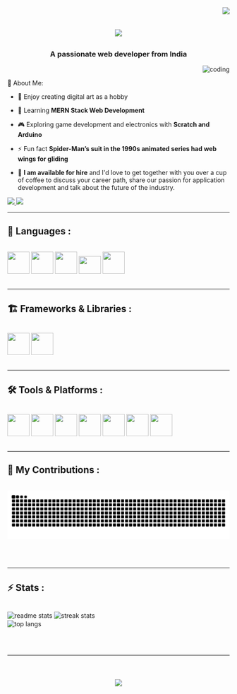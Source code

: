 <!--**kidKrix/kidKrix** is a ✨ _special_ ✨ repository because its `README.md` (this file) appears on your GitHub profile.-->
<img align="right" src="https://visitor-badge.laobi.icu/badge?page_id=kidKrix.kidKrix" /> 

<h1 align="center">
    <img src="https://readme-typing-svg.herokuapp.com/?font=Righteous&size=35&center=true&vCenter=true&width=500&height=70&duration=4000&lines=Hello+There!+👋;+I'm+Koushik+Sarkar!;" />
</h1>
<h3 align="center">A passionate web developer from India</h3>


<img align="right" alt="coding" widht="400" src="https://media.tenor.com/whgQwNlVvNkAAAAi/xero-code.gif">


<br>

💫 About Me:

- 🎨 Enjoy creating digital art as a hobby
 
- 🌱 Learning **MERN Stack Web Development**
 
- 🎮 Exploring game development and electronics with **Scratch and Arduino**

- ⚡ Fun fact **Spider-Man’s suit in the 1990s animated series had web wings for gliding**
  
- 🤝 **I am available for hire** and I'd love to get together with you over a cup of coffee to discuss your career path, share our passion for application development and talk about the future of the industry.
  
<div> 
  <a href="mailto:ksarkar.me@gmail.com">
    <img src="https://img.shields.io/badge/Gmail-333333?style=for-the-badge&logo=gmail&logoColor=red" />
  </a>
  <a href="https://me-koushik.netlify.app" target="_blank">
     <img src="https://img.shields.io/badge/Portfolio-FF5722?style=for-the-badge&logo=todoist&logoColor=white" target="_blank" /> <!-- sqlite, safari, google-chrome are other good icon options -->
  </a>
  <!--<a href="https://linkedin.com/in/kid-krix" target="_blank">
    <img src="https://img.shields.io/badge/LinkedIn-0077B5?style=for-the-badge&logo=linkedin&logoColor=white" target="_blank" />
  </a>-->
</div>

 <hr/>
 
<h2>🚀 Languages :</h2>
<br/>
<div>
   <img src="https://cdn.jsdelivr.net/gh/devicons/devicon@latest/icons/html5/html5-original.svg" width="50" height="50" />
   <img src="https://cdn.jsdelivr.net/gh/devicons/devicon@latest/icons/css3/css3-original.svg" width="50" height="50" />
   <img src="https://cdn.jsdelivr.net/gh/devicons/devicon@latest/icons/javascript/javascript-original.svg" width="50" height="50" />
   <img src="https://cdn.jsdelivr.net/gh/devicons/devicon@latest/icons/python/python-original.svg" width="50" height="40" />
   <img src="https://cdn.jsdelivr.net/gh/devicons/devicon@latest/icons/c/c-original.svg" width="50" height="50" />
</div>

<br/>
<hr/>

<h2> 🏗 Frameworks & Libraries :</h2>
<br/>
<div>
    <img src="https://cdn.jsdelivr.net/gh/devicons/devicon@latest/icons/tailwindcss/tailwindcss-original.svg"  width="50" height="50"/>    
    <img src="https://cdn.jsdelivr.net/gh/devicons/devicon@latest/icons/flutter/flutter-original.svg"  width="50" height="50"/>
</div>

<br/>
<hr/>

<h2>🛠 Tools & Platforms : </h2>
<br/>
<div>
    <img src="https://cdn.jsdelivr.net/gh/devicons/devicon@latest/icons/arduino/arduino-original-wordmark.svg" width="50" height="50"/>
    <img src="https://cdn.jsdelivr.net/gh/devicons/devicon@latest/icons/mysql/mysql-original.svg" width="50" height="50"/>
    <img src="https://cdn.jsdelivr.net/gh/devicons/devicon@latest/icons/vscode/vscode-original.svg" width="50" height="50"/>
    <img src="https://cdn.jsdelivr.net/gh/devicons/devicon@latest/icons/androidstudio/androidstudio-original.svg" width="50" height="50"/>
    <img src="https://cdn.jsdelivr.net/gh/devicons/devicon@latest/icons/netlify/netlify-original.svg" width="50" height="50"/>
    <img src="https://cdn.jsdelivr.net/gh/devicons/devicon@latest/icons/git/git-original.svg" width="50" height="50"/>
    <img src="https://cdn.jsdelivr.net/gh/devicons/devicon@latest/icons/figma/figma-original.svg" width="50" height="50"/>
</div>

<br/>
<hr/>

<div>
  <h2>🐍 My Contributions :</h2>
  <br>
 
 <img alt="snake eating my contributions" src="https://raw.githubusercontent.com/kidKrix/kidKrix/output/github-contribution-grid-snake.svg" />

  
  <br/><br/>
</div>

<hr/>

<h2>⚡ Stats :</h2>
<br>
<div>
    <img width=390 src="https://github-readme-stats-salesp07.vercel.app/api?username=kidKrix&count_private=true&show_icons=true&theme=react&rank_icon=github&border_radius=10" alt="readme stats" />
    <img width=390 src="https://github-readme-streak-stats-salesp07.vercel.app/?user=kidKrix&count_private=true&theme=react&border_radius=10" alt="streak stats"/> 
  <br/>
  <img width=325 align="center" src="https://github-readme-stats-salesp07.vercel.app/api/top-langs/?username=kidKrix&hide=HTML&langs_count=8&layout=compact&theme=react&border_radius=10&size_weight=0.5&count_weight=0.5&exclude_repo=github-readme-stats" alt="top langs" />
</div>

<br/><br/>

<hr/>

<br/>

<h3 align="center">
    <img src="https://readme-typing-svg.herokuapp.com/?font=Righteous&size=25&center=true&vCenter=true&width=500&height=70&duration=4000&lines=Thanks+for+visiting!+✌️;+Shoot+me+a+message+on+Gmail!;I'm+always+down+to+collab+:)">
    
<!--<div align="center">
<a href='https://ko-fi.com/V7V4RAK9C' target='_blank'><img height='64' style='border:0px;height:64px;' src='https://storage.ko-fi.com/cdn/kofi1.png?v=3' border='0' alt='Buy Me a Coffee at ko-fi.com' /></a>
</div>-->
<br/>


